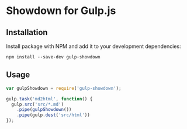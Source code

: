 # Showdown for Gulp.js

## Installation

Install package with NPM and add it to your development dependencies:

`npm install --save-dev gulp-showdown`

## Usage

```javascript
var gulpShowdown = require('gulp-showdown');

gulp.task('md2html', function() {
  gulp.src('src/*.md')
    .pipe(gulpShowdown())
    .pipe(gulp.dest('src/html'))
});
```

